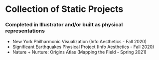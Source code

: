 # Collection of Static Projects

### Completed in Illustrator and/or built as physical representations

- New York Philharmonic Visualization (Info Aesthetics - Fall 2020)
- Significant Earthquakes Physical Project (Info Aesthetics - Fall 2020)
- Nature + Nurture: Origins Atlas (Mapping the Field - Spring 2021)
